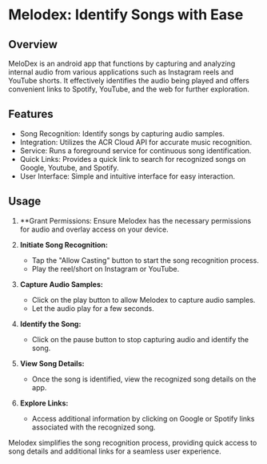 # Melodex: Identify Songs with Ease

## Overview
MeloDex is an android app that functions by capturing and analyzing internal audio from various applications such as Instagram reels and YouTube shorts. 
It effectively identifies the audio being played and offers convenient links to Spotify, YouTube, and the web for further exploration.

## Features
- Song Recognition: Identify songs by capturing audio samples.
- Integration: Utilizes the ACR Cloud API for accurate music recognition.
- Service: Runs a foreground service for continuous song identification.
- Quick Links: Provides a quick link to search for recognized songs on Google, Youtube, and Spotify.
- User Interface: Simple and intuitive interface for easy interaction.

## Usage

1. **Grant Permissions: Ensure Melodex has the necessary permissions for audio and overlay access on your device.

2. **Initiate Song Recognition:**
   - Tap the "Allow Casting" button to start the song recognition process.
   - Play the reel/short on Instagram or YouTube.

3. **Capture Audio Samples:**
   - Click on the play button to allow Melodex to capture audio samples.
   - Let the audio play for a few seconds.

4. **Identify the Song:**
   - Click on the pause button to stop capturing audio and identify the song.

5. **View Song Details:**
   - Once the song is identified, view the recognized song details on the app.

6. **Explore Links:**
   - Access additional information by clicking on Google or Spotify links associated with the recognized song.

Melodex simplifies the song recognition process, providing quick access to song details and additional links for a seamless user experience.
